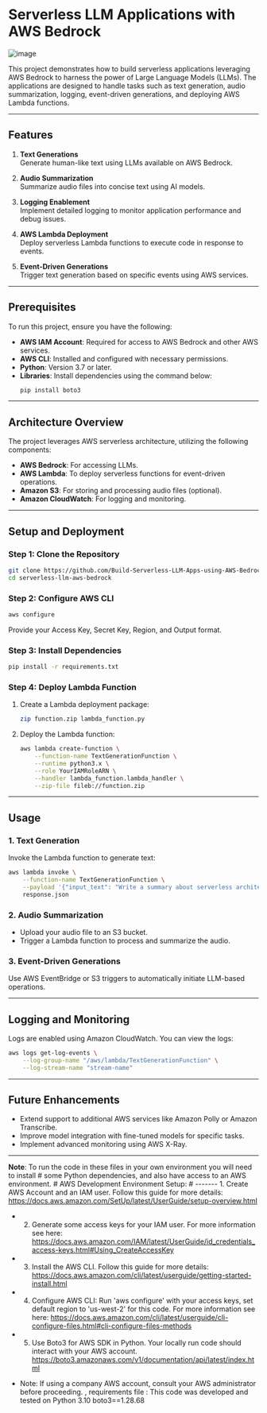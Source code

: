 # Serverless LLM Applications with AWS Bedrock

![image](https://github.com/user-attachments/assets/fce4c18a-a624-4b96-be56-17144d183972)

This project demonstrates how to build serverless applications leveraging AWS Bedrock to harness the power of Large Language Models (LLMs). The applications are designed to handle tasks such as text generation, audio summarization, logging, event-driven generations, and deploying AWS Lambda functions. 

---

## Features

1. **Text Generations**  
   Generate human-like text using LLMs available on AWS Bedrock.

2. **Audio Summarization**  
   Summarize audio files into concise text using AI models.

3. **Logging Enablement**  
   Implement detailed logging to monitor application performance and debug issues.

4. **AWS Lambda Deployment**  
   Deploy serverless Lambda functions to execute code in response to events.

5. **Event-Driven Generations**  
   Trigger text generation based on specific events using AWS services.

---

## Prerequisites

To run this project, ensure you have the following:

- **AWS IAM Account**: Required for access to AWS Bedrock and other AWS services.
- **AWS CLI**: Installed and configured with necessary permissions.
- **Python**: Version 3.7 or later.
- **Libraries**: Install dependencies using the command below:
  ```bash
  pip install boto3
  ```

---

## Architecture Overview

The project leverages AWS serverless architecture, utilizing the following components:

- **AWS Bedrock**: For accessing LLMs.
- **AWS Lambda**: To deploy serverless functions for event-driven operations.
- **Amazon S3**: For storing and processing audio files (optional).
- **Amazon CloudWatch**: For logging and monitoring.

---

## Setup and Deployment

### Step 1: Clone the Repository
```bash
git clone https://github.com/Build-Serverless-LLM-Apps-using-AWS-Bedrock.git
cd serverless-llm-aws-bedrock
```

### Step 2: Configure AWS CLI
```bash
aws configure
```
Provide your Access Key, Secret Key, Region, and Output format.

### Step 3: Install Dependencies
```bash
pip install -r requirements.txt
```

### Step 4: Deploy Lambda Function
1. Create a Lambda deployment package:
   ```bash
   zip function.zip lambda_function.py
   ```
2. Deploy the Lambda function:
   ```bash
   aws lambda create-function \
       --function-name TextGenerationFunction \
       --runtime python3.x \
       --role YourIAMRoleARN \
       --handler lambda_function.lambda_handler \
       --zip-file fileb://function.zip
   ```

---

## Usage

### 1. **Text Generation**
   Invoke the Lambda function to generate text:
   ```bash
   aws lambda invoke \
       --function-name TextGenerationFunction \
       --payload '{"input_text": "Write a summary about serverless architecture."}' \
       response.json
   ```

### 2. **Audio Summarization**
   - Upload your audio file to an S3 bucket.
   - Trigger a Lambda function to process and summarize the audio.

### 3. **Event-Driven Generations**
   Use AWS EventBridge or S3 triggers to automatically initiate LLM-based operations.

---

## Logging and Monitoring

Logs are enabled using Amazon CloudWatch. You can view the logs:
```bash
aws logs get-log-events \
    --log-group-name "/aws/lambda/TextGenerationFunction" \
    --log-stream-name "stream-name"
```

---

## Future Enhancements

- Extend support to additional AWS services like Amazon Polly or Amazon Transcribe.
- Improve model integration with fine-tuned models for specific tasks.
- Implement advanced monitoring using AWS X-Ray.

---

**Note**: To run the code in these files in your own environment you will need to install  # some Python dependencies, and also have access to an AWS environment.    # AWS Development Environment Setup: # ------- 1. Create AWS Account and an IAM user.  Follow this guide for more details: https://docs.aws.amazon.com/SetUp/latest/UserGuide/setup-overview.html
- 2. Generate some access keys for your IAM user. For more information see here: https://docs.aws.amazon.com/IAM/latest/UserGuide/id_credentials_access-keys.html#Using_CreateAccessKey
- 3. Install the AWS CLI. Follow this guide for more details: https://docs.aws.amazon.com/cli/latest/userguide/getting-started-install.html
-  4. Configure AWS CLI: Run 'aws configure' with your access keys, set default region to 'us-west-2' for this code. For more information see here: https://docs.aws.amazon.com/cli/latest/userguide/cli-configure-files.html#cli-configure-files-methods
-  5. Use Boto3 for AWS SDK in Python. Your locally run code should interact with your AWS account. https://boto3.amazonaws.com/v1/documentation/api/latest/index.html

-  Note: If using a company AWS account, consult your AWS administrator before proceeding.   , requirements file : This code was developed and tested on Python 3.10   boto3==1.28.68
